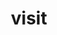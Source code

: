 ---
title: "visit"
layout: cache
categories: [package, develop]
meta: {"versions": ["3.3.2", "3.3.3"], "compilers": ["gcc@=11.1.0"], "oss": ["ubuntu20.04"], "platforms": ["linux"], "targets": ["x86_64_v3"], "stacks": ["data-vis-sdk", "e4s", "root"], "num_specs": 60, "num_specs_by_stack": {"root": 60, "data-vis-sdk": 49, "e4s": 11}}
spec_details: [{"hash": "ljdbvtrnas727dxoyzkfizsewgjmqqxb", "compiler": "gcc@=11.1.0", "versions": ["3.3.3"], "os": "ubuntu20.04", "platform": "linux", "target": "x86_64_v3", "variants": ["+adios2", "build_system=cmake", "build_type=Release", "+conduit", "generator=ninja", "~gui", "+hdf5", "~ipo", "+mfem", "+mpi", "+osmesa", "patches=bd43c00", "+plugins", "+python", "+silo", "~vtkm"], "stacks": ["root", "data-vis-sdk"], "size": "-", "tarball": "https://binaries.spack.io/develop/build_cache/linux-ubuntu20.04-x86_64_v3/gcc-11.1.0/visit-3.3.3/linux-ubuntu20.04-x86_64_v3-gcc-11.1.0-visit-3.3.3-ljdbvtrnas727dxoyzkfizsewgjmqqxb.spack"}, {"hash": "vb7r7zqsagsase6uxbf4kvzf3uoldtcn", "compiler": "gcc@=11.1.0", "versions": ["3.3.2"], "os": "ubuntu20.04", "platform": "linux", "target": "x86_64_v3", "variants": ["+adios2", "build_system=cmake", "build_type=RelWithDebInfo", "+conduit", "generator=ninja", "~gui", "+hdf5", "~ipo", "+mfem", "+mpi", "+osmesa", "patches=bd43c00", "+plugins", "+python", "+silo", "~vtkm"], "stacks": ["root", "data-vis-sdk"], "size": "-", "tarball": "https://binaries.spack.io/develop/build_cache/linux-ubuntu20.04-x86_64_v3/gcc-11.1.0/visit-3.3.2/linux-ubuntu20.04-x86_64_v3-gcc-11.1.0-visit-3.3.2-vb7r7zqsagsase6uxbf4kvzf3uoldtcn.spack"}, {"hash": "5vict27uaz3v3hn5nr7eefcph4vbff4t", "compiler": "gcc@=11.1.0", "versions": ["3.3.3"], "os": "ubuntu20.04", "platform": "linux", "target": "x86_64_v3", "variants": ["+adios2", "build_system=cmake", "build_type=RelWithDebInfo", "+conduit", "generator=ninja", "~gui", "+hdf5", "~ipo", "+mfem", "+mpi", "~osmesa", "patches=bd43c00", "+plugins", "+python", "+silo", "~vtkm"], "stacks": ["root", "e4s"], "size": "-", "tarball": "https://binaries.spack.io/develop/build_cache/linux-ubuntu20.04-x86_64_v3/gcc-11.1.0/visit-3.3.3/linux-ubuntu20.04-x86_64_v3-gcc-11.1.0-visit-3.3.3-5vict27uaz3v3hn5nr7eefcph4vbff4t.spack"}, {"hash": "6koefexowm7bleqccbq6aeuih57yydib", "compiler": "gcc@=11.1.0", "versions": ["3.3.2"], "os": "ubuntu20.04", "platform": "linux", "target": "x86_64_v3", "variants": ["+adios2", "build_system=cmake", "build_type=RelWithDebInfo", "+conduit", "generator=ninja", "+gui", "+hdf5", "~ipo", "+mfem", "+mpi", "~osmesa", "patches=bd43c00", "+plugins", "+python", "+silo", "~vtkm"], "stacks": ["root", "data-vis-sdk"], "size": "-", "tarball": "https://binaries.spack.io/develop/build_cache/linux-ubuntu20.04-x86_64_v3/gcc-11.1.0/visit-3.3.2/linux-ubuntu20.04-x86_64_v3-gcc-11.1.0-visit-3.3.2-6koefexowm7bleqccbq6aeuih57yydib.spack"}, {"hash": "zxg7ut5b4laufp4vun52mhe2koolvdlc", "compiler": "gcc@=11.1.0", "versions": ["3.3.3"], "os": "ubuntu20.04", "platform": "linux", "target": "x86_64_v3", "variants": ["+adios2", "build_system=cmake", "build_type=Release", "+conduit", "generator=ninja", "+gui", "+hdf5", "~ipo", "+mfem", "+mpi", "~osmesa", "patches=bd43c00", "+plugins", "+python", "+silo", "~vtkm"], "stacks": ["root", "data-vis-sdk"], "size": "-", "tarball": "https://binaries.spack.io/develop/build_cache/linux-ubuntu20.04-x86_64_v3/gcc-11.1.0/visit-3.3.3/linux-ubuntu20.04-x86_64_v3-gcc-11.1.0-visit-3.3.3-zxg7ut5b4laufp4vun52mhe2koolvdlc.spack"}, {"hash": "nvyqah7zqe5jpolt4qmuqxjiainiwpe2", "compiler": "gcc@=11.1.0", "versions": ["3.3.3"], "os": "ubuntu20.04", "platform": "linux", "target": "x86_64_v3", "variants": ["+adios2", "build_system=cmake", "build_type=Release", "+conduit", "generator=ninja", "~gui", "+hdf5", "~ipo", "+mfem", "+mpi", "+osmesa", "patches=bd43c00", "+plugins", "+python", "+silo", "~vtkm"], "stacks": ["root", "data-vis-sdk"], "size": "-", "tarball": "https://binaries.spack.io/develop/build_cache/linux-ubuntu20.04-x86_64_v3/gcc-11.1.0/visit-3.3.3/linux-ubuntu20.04-x86_64_v3-gcc-11.1.0-visit-3.3.3-nvyqah7zqe5jpolt4qmuqxjiainiwpe2.spack"}, {"hash": "qswqh5eggvdlanvpkeshfcbmta77kmef", "compiler": "gcc@=11.1.0", "versions": ["3.3.3"], "os": "ubuntu20.04", "platform": "linux", "target": "x86_64_v3", "variants": ["+adios2", "build_system=cmake", "build_type=Release", "+conduit", "generator=ninja", "~gui", "+hdf5", "~ipo", "+mfem", "+mpi", "~osmesa", "patches=bd43c00", "+plugins", "+python", "+silo", "~vtkm"], "stacks": ["root", "data-vis-sdk"], "size": "-", "tarball": "https://binaries.spack.io/develop/build_cache/linux-ubuntu20.04-x86_64_v3/gcc-11.1.0/visit-3.3.3/linux-ubuntu20.04-x86_64_v3-gcc-11.1.0-visit-3.3.3-qswqh5eggvdlanvpkeshfcbmta77kmef.spack"}, {"hash": "h3zqdximqzkvdhpu3fhpk5ovbobi5sqn", "compiler": "gcc@=11.1.0", "versions": ["3.3.2"], "os": "ubuntu20.04", "platform": "linux", "target": "x86_64_v3", "variants": ["+adios2", "build_system=cmake", "build_type=RelWithDebInfo", "+conduit", "generator=ninja", "~gui", "+hdf5", "~ipo", "+mfem", "+mpi", "~osmesa", "patches=bd43c00", "+plugins", "+python", "+silo", "~vtkm"], "stacks": ["root", "data-vis-sdk"], "size": "-", "tarball": "https://binaries.spack.io/develop/build_cache/linux-ubuntu20.04-x86_64_v3/gcc-11.1.0/visit-3.3.2/linux-ubuntu20.04-x86_64_v3-gcc-11.1.0-visit-3.3.2-h3zqdximqzkvdhpu3fhpk5ovbobi5sqn.spack"}, {"hash": "2zxhs23gkgguqe55smypcwz4w5w6asgj", "compiler": "gcc@=11.1.0", "versions": ["3.3.3"], "os": "ubuntu20.04", "platform": "linux", "target": "x86_64_v3", "variants": ["+adios2", "build_system=cmake", "build_type=Release", "+conduit", "generator=ninja", "+gui", "+hdf5", "~ipo", "+mfem", "+mpi", "~osmesa", "patches=bd43c00", "+plugins", "+python", "+silo", "~vtkm"], "stacks": ["root", "data-vis-sdk"], "size": "-", "tarball": "https://binaries.spack.io/develop/build_cache/linux-ubuntu20.04-x86_64_v3/gcc-11.1.0/visit-3.3.3/linux-ubuntu20.04-x86_64_v3-gcc-11.1.0-visit-3.3.3-2zxhs23gkgguqe55smypcwz4w5w6asgj.spack"}, {"hash": "rpv2gyz4yzzocidac2y2gufn5unevxal", "compiler": "gcc@=11.1.0", "versions": ["3.3.3"], "os": "ubuntu20.04", "platform": "linux", "target": "x86_64_v3", "variants": ["+adios2", "build_system=cmake", "build_type=Release", "+conduit", "generator=ninja", "~gui", "+hdf5", "~ipo", "+mfem", "+mpi", "~osmesa", "patches=bd43c00", "+plugins", "+python", "+silo", "~vtkm"], "stacks": ["root", "e4s"], "size": "-", "tarball": "https://binaries.spack.io/develop/build_cache/linux-ubuntu20.04-x86_64_v3/gcc-11.1.0/visit-3.3.3/linux-ubuntu20.04-x86_64_v3-gcc-11.1.0-visit-3.3.3-rpv2gyz4yzzocidac2y2gufn5unevxal.spack"}, {"hash": "imxvy6pshwbk4qybpons3hke5e2awsae", "compiler": "gcc@=11.1.0", "versions": ["3.3.2"], "os": "ubuntu20.04", "platform": "linux", "target": "x86_64_v3", "variants": ["+adios2", "build_system=cmake", "build_type=RelWithDebInfo", "+conduit", "generator=ninja", "~gui", "+hdf5", "~ipo", "+mfem", "+mpi", "~osmesa", "patches=bd43c00", "+plugins", "+python", "+silo", "~vtkm"], "stacks": ["root", "e4s"], "size": "-", "tarball": "https://binaries.spack.io/develop/build_cache/linux-ubuntu20.04-x86_64_v3/gcc-11.1.0/visit-3.3.2/linux-ubuntu20.04-x86_64_v3-gcc-11.1.0-visit-3.3.2-imxvy6pshwbk4qybpons3hke5e2awsae.spack"}, {"hash": "7yxa6uomvlmn7ymgxzm3ao3xzcefamdv", "compiler": "gcc@=11.1.0", "versions": ["3.3.2"], "os": "ubuntu20.04", "platform": "linux", "target": "x86_64_v3", "variants": ["+adios2", "build_system=cmake", "build_type=RelWithDebInfo", "+conduit", "generator=ninja", "~gui", "+hdf5", "~ipo", "+mfem", "+mpi", "+osmesa", "patches=bd43c00", "+plugins", "+python", "+silo", "~vtkm"], "stacks": ["root", "data-vis-sdk"], "size": "-", "tarball": "https://binaries.spack.io/develop/build_cache/linux-ubuntu20.04-x86_64_v3/gcc-11.1.0/visit-3.3.2/linux-ubuntu20.04-x86_64_v3-gcc-11.1.0-visit-3.3.2-7yxa6uomvlmn7ymgxzm3ao3xzcefamdv.spack"}, {"hash": "zqf5nv3exkdzzk7rkgjn6d6st4s7zlhz", "compiler": "gcc@=11.1.0", "versions": ["3.3.2"], "os": "ubuntu20.04", "platform": "linux", "target": "x86_64_v3", "variants": ["+adios2", "build_system=cmake", "build_type=RelWithDebInfo", "+conduit", "generator=ninja", "~gui", "+hdf5", "~ipo", "+mfem", "+mpi", "~osmesa", "patches=bd43c00", "+plugins", "+python", "+silo", "~vtkm"], "stacks": ["root", "e4s"], "size": "-", "tarball": "https://binaries.spack.io/develop/build_cache/linux-ubuntu20.04-x86_64_v3/gcc-11.1.0/visit-3.3.2/linux-ubuntu20.04-x86_64_v3-gcc-11.1.0-visit-3.3.2-zqf5nv3exkdzzk7rkgjn6d6st4s7zlhz.spack"}, {"hash": "hmpdj3bz53qctnbzyxctcah7ocn737jy", "compiler": "gcc@=11.1.0", "versions": ["3.3.3"], "os": "ubuntu20.04", "platform": "linux", "target": "x86_64_v3", "variants": ["+adios2", "build_system=cmake", "build_type=Release", "+conduit", "generator=ninja", "~gui", "+hdf5", "~ipo", "+mfem", "+mpi", "~osmesa", "patches=bd43c00", "+plugins", "+python", "+silo", "~vtkm"], "stacks": ["root", "e4s"], "size": "-", "tarball": "https://binaries.spack.io/develop/build_cache/linux-ubuntu20.04-x86_64_v3/gcc-11.1.0/visit-3.3.3/linux-ubuntu20.04-x86_64_v3-gcc-11.1.0-visit-3.3.3-hmpdj3bz53qctnbzyxctcah7ocn737jy.spack"}, {"hash": "uslcjguc6cklq4twz6edpun4ydp2ntsb", "compiler": "gcc@=11.1.0", "versions": ["3.3.2"], "os": "ubuntu20.04", "platform": "linux", "target": "x86_64_v3", "variants": ["+adios2", "build_system=cmake", "build_type=RelWithDebInfo", "+conduit", "generator=ninja", "~gui", "+hdf5", "~ipo", "+mfem", "+mpi", "+osmesa", "patches=bd43c00", "+plugins", "+python", "+silo", "~vtkm"], "stacks": ["root", "data-vis-sdk"], "size": "-", "tarball": "https://binaries.spack.io/develop/build_cache/linux-ubuntu20.04-x86_64_v3/gcc-11.1.0/visit-3.3.2/linux-ubuntu20.04-x86_64_v3-gcc-11.1.0-visit-3.3.2-uslcjguc6cklq4twz6edpun4ydp2ntsb.spack"}, {"hash": "y6cncc23jpqet2zmr3sthgfulgvmyaa7", "compiler": "gcc@=11.1.0", "versions": ["3.3.3"], "os": "ubuntu20.04", "platform": "linux", "target": "x86_64_v3", "variants": ["+adios2", "build_system=cmake", "build_type=RelWithDebInfo", "+conduit", "generator=ninja", "+gui", "+hdf5", "~ipo", "+mfem", "+mpi", "~osmesa", "patches=bd43c00", "+plugins", "+python", "+silo", "~vtkm"], "stacks": ["root", "data-vis-sdk"], "size": "-", "tarball": "https://binaries.spack.io/develop/build_cache/linux-ubuntu20.04-x86_64_v3/gcc-11.1.0/visit-3.3.3/linux-ubuntu20.04-x86_64_v3-gcc-11.1.0-visit-3.3.3-y6cncc23jpqet2zmr3sthgfulgvmyaa7.spack"}, {"hash": "qgye65vmtfog5mbrohfgskjv3rbq4hsf", "compiler": "gcc@=11.1.0", "versions": ["3.3.3"], "os": "ubuntu20.04", "platform": "linux", "target": "x86_64_v3", "variants": ["+adios2", "build_system=cmake", "build_type=RelWithDebInfo", "+conduit", "generator=ninja", "+gui", "+hdf5", "~ipo", "+mfem", "+mpi", "~osmesa", "patches=bd43c00", "+plugins", "+python", "+silo", "~vtkm"], "stacks": ["root", "data-vis-sdk"], "size": "-", "tarball": "https://binaries.spack.io/develop/build_cache/linux-ubuntu20.04-x86_64_v3/gcc-11.1.0/visit-3.3.3/linux-ubuntu20.04-x86_64_v3-gcc-11.1.0-visit-3.3.3-qgye65vmtfog5mbrohfgskjv3rbq4hsf.spack"}, {"hash": "avpuazb46km47jhxzsecyhiqer3kmo27", "compiler": "gcc@=11.1.0", "versions": ["3.3.3"], "os": "ubuntu20.04", "platform": "linux", "target": "x86_64_v3", "variants": ["+adios2", "build_system=cmake", "build_type=RelWithDebInfo", "+conduit", "generator=ninja", "~gui", "+hdf5", "~ipo", "+mfem", "+mpi", "+osmesa", "patches=bd43c00", "+plugins", "+python", "+silo", "~vtkm"], "stacks": ["root", "data-vis-sdk"], "size": "-", "tarball": "https://binaries.spack.io/develop/build_cache/linux-ubuntu20.04-x86_64_v3/gcc-11.1.0/visit-3.3.3/linux-ubuntu20.04-x86_64_v3-gcc-11.1.0-visit-3.3.3-avpuazb46km47jhxzsecyhiqer3kmo27.spack"}, {"hash": "cljvn7w33ajcr5xf7ajhonux2muttd3z", "compiler": "gcc@=11.1.0", "versions": ["3.3.3"], "os": "ubuntu20.04", "platform": "linux", "target": "x86_64_v3", "variants": ["+adios2", "build_system=cmake", "build_type=RelWithDebInfo", "+conduit", "generator=ninja", "+gui", "+hdf5", "~ipo", "+mfem", "+mpi", "~osmesa", "patches=bd43c00", "+plugins", "+python", "+silo", "~vtkm"], "stacks": ["root", "data-vis-sdk"], "size": "-", "tarball": "https://binaries.spack.io/develop/build_cache/linux-ubuntu20.04-x86_64_v3/gcc-11.1.0/visit-3.3.3/linux-ubuntu20.04-x86_64_v3-gcc-11.1.0-visit-3.3.3-cljvn7w33ajcr5xf7ajhonux2muttd3z.spack"}, {"hash": "enancddeauwj7nn5ssbvifdg76rcmjll", "compiler": "gcc@=11.1.0", "versions": ["3.3.3"], "os": "ubuntu20.04", "platform": "linux", "target": "x86_64_v3", "variants": ["+adios2", "build_system=cmake", "build_type=Release", "+conduit", "generator=ninja", "+gui", "+hdf5", "~ipo", "+mfem", "+mpi", "~osmesa", "patches=bd43c00", "+plugins", "+python", "+silo", "~vtkm"], "stacks": ["root", "data-vis-sdk"], "size": "-", "tarball": "https://binaries.spack.io/develop/build_cache/linux-ubuntu20.04-x86_64_v3/gcc-11.1.0/visit-3.3.3/linux-ubuntu20.04-x86_64_v3-gcc-11.1.0-visit-3.3.3-enancddeauwj7nn5ssbvifdg76rcmjll.spack"}, {"hash": "j3zrpdzejtwdoe3qtjf5uu5k2qnfxy7h", "compiler": "gcc@=11.1.0", "versions": ["3.3.3"], "os": "ubuntu20.04", "platform": "linux", "target": "x86_64_v3", "variants": ["+adios2", "build_system=cmake", "build_type=Release", "+conduit", "generator=ninja", "~gui", "+hdf5", "~ipo", "+mfem", "+mpi", "~osmesa", "patches=bd43c00", "+plugins", "+python", "+silo", "~vtkm"], "stacks": ["root", "data-vis-sdk"], "size": "-", "tarball": "https://binaries.spack.io/develop/build_cache/linux-ubuntu20.04-x86_64_v3/gcc-11.1.0/visit-3.3.3/linux-ubuntu20.04-x86_64_v3-gcc-11.1.0-visit-3.3.3-j3zrpdzejtwdoe3qtjf5uu5k2qnfxy7h.spack"}, {"hash": "ycjtyfhrtmwzo3htizey2if54hxrj7l7", "compiler": "gcc@=11.1.0", "versions": ["3.3.3"], "os": "ubuntu20.04", "platform": "linux", "target": "x86_64_v3", "variants": ["+adios2", "build_system=cmake", "build_type=Release", "+conduit", "generator=ninja", "~gui", "+hdf5", "~ipo", "+mfem", "+mpi", "+osmesa", "patches=bd43c00", "+plugins", "+python", "+silo", "~vtkm"], "stacks": ["root", "data-vis-sdk"], "size": "-", "tarball": "https://binaries.spack.io/develop/build_cache/linux-ubuntu20.04-x86_64_v3/gcc-11.1.0/visit-3.3.3/linux-ubuntu20.04-x86_64_v3-gcc-11.1.0-visit-3.3.3-ycjtyfhrtmwzo3htizey2if54hxrj7l7.spack"}, {"hash": "ytkrb5hso65nrlkrgfk3rzk32bigaph7", "compiler": "gcc@=11.1.0", "versions": ["3.3.3"], "os": "ubuntu20.04", "platform": "linux", "target": "x86_64_v3", "variants": ["+adios2", "build_system=cmake", "build_type=Release", "+conduit", "generator=ninja", "+gui", "+hdf5", "~ipo", "+mfem", "+mpi", "~osmesa", "patches=bd43c00", "+plugins", "+python", "+silo", "~vtkm"], "stacks": ["root", "data-vis-sdk"], "size": "-", "tarball": "https://binaries.spack.io/develop/build_cache/linux-ubuntu20.04-x86_64_v3/gcc-11.1.0/visit-3.3.3/linux-ubuntu20.04-x86_64_v3-gcc-11.1.0-visit-3.3.3-ytkrb5hso65nrlkrgfk3rzk32bigaph7.spack"}, {"hash": "kxy66cs4vvirfhpbgq2sp2cehcmbxk54", "compiler": "gcc@=11.1.0", "versions": ["3.3.3"], "os": "ubuntu20.04", "platform": "linux", "target": "x86_64_v3", "variants": ["+adios2", "build_system=cmake", "build_type=RelWithDebInfo", "+conduit", "generator=ninja", "~gui", "+hdf5", "~ipo", "+mfem", "+mpi", "~osmesa", "patches=bd43c00", "+plugins", "+python", "+silo", "~vtkm"], "stacks": ["root", "data-vis-sdk"], "size": "-", "tarball": "https://binaries.spack.io/develop/build_cache/linux-ubuntu20.04-x86_64_v3/gcc-11.1.0/visit-3.3.3/linux-ubuntu20.04-x86_64_v3-gcc-11.1.0-visit-3.3.3-kxy66cs4vvirfhpbgq2sp2cehcmbxk54.spack"}, {"hash": "vwbl4wxs6cqbycbqwxl2omcn6i42cm4q", "compiler": "gcc@=11.1.0", "versions": ["3.3.2"], "os": "ubuntu20.04", "platform": "linux", "target": "x86_64_v3", "variants": ["+adios2", "build_system=cmake", "build_type=RelWithDebInfo", "+conduit", "generator=ninja", "~gui", "+hdf5", "~ipo", "+mfem", "+mpi", "~osmesa", "patches=bd43c00", "+plugins", "+python", "+silo", "~vtkm"], "stacks": ["root", "e4s"], "size": "-", "tarball": "https://binaries.spack.io/develop/build_cache/linux-ubuntu20.04-x86_64_v3/gcc-11.1.0/visit-3.3.2/linux-ubuntu20.04-x86_64_v3-gcc-11.1.0-visit-3.3.2-vwbl4wxs6cqbycbqwxl2omcn6i42cm4q.spack"}, {"hash": "eppua6nreyqajju32j55pwufa6pfi67j", "compiler": "gcc@=11.1.0", "versions": ["3.3.3"], "os": "ubuntu20.04", "platform": "linux", "target": "x86_64_v3", "variants": ["+adios2", "build_system=cmake", "build_type=RelWithDebInfo", "+conduit", "generator=ninja", "~gui", "+hdf5", "~ipo", "+mfem", "+mpi", "+osmesa", "patches=bd43c00", "+plugins", "+python", "+silo", "~vtkm"], "stacks": ["root", "data-vis-sdk"], "size": "-", "tarball": "https://binaries.spack.io/develop/build_cache/linux-ubuntu20.04-x86_64_v3/gcc-11.1.0/visit-3.3.3/linux-ubuntu20.04-x86_64_v3-gcc-11.1.0-visit-3.3.3-eppua6nreyqajju32j55pwufa6pfi67j.spack"}, {"hash": "4zay4smy3o2svjgl5ojxdk7ceoyi5d34", "compiler": "gcc@=11.1.0", "versions": ["3.3.2"], "os": "ubuntu20.04", "platform": "linux", "target": "x86_64_v3", "variants": ["+adios2", "build_system=cmake", "build_type=RelWithDebInfo", "+conduit", "generator=ninja", "~gui", "+hdf5", "~ipo", "+mfem", "+mpi", "~osmesa", "patches=bd43c00", "+plugins", "+python", "+silo", "~vtkm"], "stacks": ["root", "data-vis-sdk"], "size": "-", "tarball": "https://binaries.spack.io/develop/build_cache/linux-ubuntu20.04-x86_64_v3/gcc-11.1.0/visit-3.3.2/linux-ubuntu20.04-x86_64_v3-gcc-11.1.0-visit-3.3.2-4zay4smy3o2svjgl5ojxdk7ceoyi5d34.spack"}, {"hash": "2xx6um7rjkbufffnpusyqgopx6h57p6i", "compiler": "gcc@=11.1.0", "versions": ["3.3.3"], "os": "ubuntu20.04", "platform": "linux", "target": "x86_64_v3", "variants": ["+adios2", "build_system=cmake", "build_type=RelWithDebInfo", "+conduit", "generator=ninja", "~gui", "+hdf5", "~ipo", "+mfem", "+mpi", "+osmesa", "patches=bd43c00", "+plugins", "+python", "+silo", "~vtkm"], "stacks": ["root", "data-vis-sdk"], "size": "-", "tarball": "https://binaries.spack.io/develop/build_cache/linux-ubuntu20.04-x86_64_v3/gcc-11.1.0/visit-3.3.3/linux-ubuntu20.04-x86_64_v3-gcc-11.1.0-visit-3.3.3-2xx6um7rjkbufffnpusyqgopx6h57p6i.spack"}, {"hash": "s4bfd5w2sziw6vow3ke63byp2jk7agnu", "compiler": "gcc@=11.1.0", "versions": ["3.3.3"], "os": "ubuntu20.04", "platform": "linux", "target": "x86_64_v3", "variants": ["+adios2", "build_system=cmake", "build_type=Release", "+conduit", "generator=ninja", "~gui", "+hdf5", "~ipo", "+mfem", "+mpi", "~osmesa", "patches=bd43c00", "+plugins", "+python", "+silo", "~vtkm"], "stacks": ["root", "data-vis-sdk"], "size": "-", "tarball": "https://binaries.spack.io/develop/build_cache/linux-ubuntu20.04-x86_64_v3/gcc-11.1.0/visit-3.3.3/linux-ubuntu20.04-x86_64_v3-gcc-11.1.0-visit-3.3.3-s4bfd5w2sziw6vow3ke63byp2jk7agnu.spack"}, {"hash": "ag7vywxad34jvfukoqmrbg5rlwhy72rf", "compiler": "gcc@=11.1.0", "versions": ["3.3.3"], "os": "ubuntu20.04", "platform": "linux", "target": "x86_64_v3", "variants": ["+adios2", "build_system=cmake", "build_type=Release", "+conduit", "generator=ninja", "+gui", "+hdf5", "~ipo", "+mfem", "+mpi", "~osmesa", "patches=bd43c00", "+plugins", "+python", "+silo", "~vtkm"], "stacks": ["root", "data-vis-sdk"], "size": "-", "tarball": "https://binaries.spack.io/develop/build_cache/linux-ubuntu20.04-x86_64_v3/gcc-11.1.0/visit-3.3.3/linux-ubuntu20.04-x86_64_v3-gcc-11.1.0-visit-3.3.3-ag7vywxad34jvfukoqmrbg5rlwhy72rf.spack"}, {"hash": "tyawt2lgp2ujocfdbs7b732rwueqbec6", "compiler": "gcc@=11.1.0", "versions": ["3.3.3"], "os": "ubuntu20.04", "platform": "linux", "target": "x86_64_v3", "variants": ["+adios2", "build_system=cmake", "build_type=Release", "+conduit", "generator=ninja", "~gui", "+hdf5", "~ipo", "+mfem", "+mpi", "+osmesa", "patches=bd43c00", "+plugins", "+python", "+silo", "~vtkm"], "stacks": ["root", "data-vis-sdk"], "size": "-", "tarball": "https://binaries.spack.io/develop/build_cache/linux-ubuntu20.04-x86_64_v3/gcc-11.1.0/visit-3.3.3/linux-ubuntu20.04-x86_64_v3-gcc-11.1.0-visit-3.3.3-tyawt2lgp2ujocfdbs7b732rwueqbec6.spack"}, {"hash": "roagx7alwfnalwh6byxet2syy3e4arkr", "compiler": "gcc@=11.1.0", "versions": ["3.3.3"], "os": "ubuntu20.04", "platform": "linux", "target": "x86_64_v3", "variants": ["+adios2", "build_system=cmake", "build_type=Release", "+conduit", "generator=ninja", "+gui", "+hdf5", "~ipo", "+mfem", "+mpi", "~osmesa", "patches=bd43c00", "+plugins", "+python", "+silo", "~vtkm"], "stacks": ["root", "data-vis-sdk"], "size": "-", "tarball": "https://binaries.spack.io/develop/build_cache/linux-ubuntu20.04-x86_64_v3/gcc-11.1.0/visit-3.3.3/linux-ubuntu20.04-x86_64_v3-gcc-11.1.0-visit-3.3.3-roagx7alwfnalwh6byxet2syy3e4arkr.spack"}, {"hash": "oxbhtx3ppccyepdfk4fbylukqw4mbv2a", "compiler": "gcc@=11.1.0", "versions": ["3.3.2"], "os": "ubuntu20.04", "platform": "linux", "target": "x86_64_v3", "variants": ["+adios2", "build_system=cmake", "build_type=RelWithDebInfo", "+conduit", "generator=ninja", "~gui", "+hdf5", "~ipo", "+mfem", "+mpi", "~osmesa", "patches=bd43c00", "+plugins", "+python", "+silo", "~vtkm"], "stacks": ["root", "e4s"], "size": "-", "tarball": "https://binaries.spack.io/develop/build_cache/linux-ubuntu20.04-x86_64_v3/gcc-11.1.0/visit-3.3.2/linux-ubuntu20.04-x86_64_v3-gcc-11.1.0-visit-3.3.2-oxbhtx3ppccyepdfk4fbylukqw4mbv2a.spack"}, {"hash": "4w75c7wp66avkubqj43tljslgqlloiuc", "compiler": "gcc@=11.1.0", "versions": ["3.3.2"], "os": "ubuntu20.04", "platform": "linux", "target": "x86_64_v3", "variants": ["+adios2", "build_system=cmake", "build_type=RelWithDebInfo", "+conduit", "generator=ninja", "~gui", "+hdf5", "~ipo", "+mfem", "+mpi", "~osmesa", "patches=bd43c00", "+plugins", "+python", "+silo", "~vtkm"], "stacks": ["root", "data-vis-sdk"], "size": "-", "tarball": "https://binaries.spack.io/develop/build_cache/linux-ubuntu20.04-x86_64_v3/gcc-11.1.0/visit-3.3.2/linux-ubuntu20.04-x86_64_v3-gcc-11.1.0-visit-3.3.2-4w75c7wp66avkubqj43tljslgqlloiuc.spack"}, {"hash": "dbre43gsrnpgjtp7yizxfevsv4em5ano", "compiler": "gcc@=11.1.0", "versions": ["3.3.3"], "os": "ubuntu20.04", "platform": "linux", "target": "x86_64_v3", "variants": ["+adios2", "build_system=cmake", "build_type=RelWithDebInfo", "+conduit", "generator=ninja", "~gui", "+hdf5", "~ipo", "+mfem", "+mpi", "~osmesa", "patches=bd43c00", "+plugins", "+python", "+silo", "~vtkm"], "stacks": ["root", "data-vis-sdk"], "size": "-", "tarball": "https://binaries.spack.io/develop/build_cache/linux-ubuntu20.04-x86_64_v3/gcc-11.1.0/visit-3.3.3/linux-ubuntu20.04-x86_64_v3-gcc-11.1.0-visit-3.3.3-dbre43gsrnpgjtp7yizxfevsv4em5ano.spack"}, {"hash": "g6wtz3ws5z4xsl63h5prin3y3upifwqa", "compiler": "gcc@=11.1.0", "versions": ["3.3.2"], "os": "ubuntu20.04", "platform": "linux", "target": "x86_64_v3", "variants": ["+adios2", "build_system=cmake", "build_type=RelWithDebInfo", "+conduit", "generator=ninja", "+gui", "+hdf5", "~ipo", "+mfem", "+mpi", "~osmesa", "patches=bd43c00", "+plugins", "+python", "+silo", "~vtkm"], "stacks": ["root", "data-vis-sdk"], "size": "-", "tarball": "https://binaries.spack.io/develop/build_cache/linux-ubuntu20.04-x86_64_v3/gcc-11.1.0/visit-3.3.2/linux-ubuntu20.04-x86_64_v3-gcc-11.1.0-visit-3.3.2-g6wtz3ws5z4xsl63h5prin3y3upifwqa.spack"}, {"hash": "ujmdwxme5o7ac344ezomdz4u2ytckfaq", "compiler": "gcc@=11.1.0", "versions": ["3.3.3"], "os": "ubuntu20.04", "platform": "linux", "target": "x86_64_v3", "variants": ["+adios2", "build_system=cmake", "build_type=RelWithDebInfo", "+conduit", "generator=ninja", "~gui", "+hdf5", "~ipo", "+mfem", "+mpi", "~osmesa", "patches=bd43c00", "+plugins", "+python", "+silo", "~vtkm"], "stacks": ["root", "e4s"], "size": "-", "tarball": "https://binaries.spack.io/develop/build_cache/linux-ubuntu20.04-x86_64_v3/gcc-11.1.0/visit-3.3.3/linux-ubuntu20.04-x86_64_v3-gcc-11.1.0-visit-3.3.3-ujmdwxme5o7ac344ezomdz4u2ytckfaq.spack"}, {"hash": "3ua7fffb22snz4776ciorrs5tgvq7ecy", "compiler": "gcc@=11.1.0", "versions": ["3.3.2"], "os": "ubuntu20.04", "platform": "linux", "target": "x86_64_v3", "variants": ["+adios2", "build_system=cmake", "build_type=RelWithDebInfo", "+conduit", "generator=ninja", "+gui", "+hdf5", "~ipo", "+mfem", "+mpi", "~osmesa", "patches=bd43c00", "+plugins", "+python", "+silo", "~vtkm"], "stacks": ["root", "data-vis-sdk"], "size": "-", "tarball": "https://binaries.spack.io/develop/build_cache/linux-ubuntu20.04-x86_64_v3/gcc-11.1.0/visit-3.3.2/linux-ubuntu20.04-x86_64_v3-gcc-11.1.0-visit-3.3.2-3ua7fffb22snz4776ciorrs5tgvq7ecy.spack"}, {"hash": "vjgzgwpnj2tw33josg7wz7yppdqvw3eg", "compiler": "gcc@=11.1.0", "versions": ["3.3.3"], "os": "ubuntu20.04", "platform": "linux", "target": "x86_64_v3", "variants": ["+adios2", "build_system=cmake", "build_type=RelWithDebInfo", "+conduit", "generator=ninja", "~gui", "+hdf5", "~ipo", "+mfem", "+mpi", "~osmesa", "patches=bd43c00", "+plugins", "+python", "+silo", "~vtkm"], "stacks": ["root", "e4s"], "size": "-", "tarball": "https://binaries.spack.io/develop/build_cache/linux-ubuntu20.04-x86_64_v3/gcc-11.1.0/visit-3.3.3/linux-ubuntu20.04-x86_64_v3-gcc-11.1.0-visit-3.3.3-vjgzgwpnj2tw33josg7wz7yppdqvw3eg.spack"}, {"hash": "fbjarh4cspoiudyran4tgjnleq7k2ij7", "compiler": "gcc@=11.1.0", "versions": ["3.3.3"], "os": "ubuntu20.04", "platform": "linux", "target": "x86_64_v3", "variants": ["+adios2", "build_system=cmake", "build_type=Release", "+conduit", "generator=ninja", "~gui", "+hdf5", "~ipo", "+mfem", "+mpi", "~osmesa", "patches=bd43c00", "+plugins", "+python", "+silo", "~vtkm"], "stacks": ["root", "data-vis-sdk"], "size": "-", "tarball": "https://binaries.spack.io/develop/build_cache/linux-ubuntu20.04-x86_64_v3/gcc-11.1.0/visit-3.3.3/linux-ubuntu20.04-x86_64_v3-gcc-11.1.0-visit-3.3.3-fbjarh4cspoiudyran4tgjnleq7k2ij7.spack"}, {"hash": "ilhhvpez4skf7gshprtjgfhg2nrup5u5", "compiler": "gcc@=11.1.0", "versions": ["3.3.3"], "os": "ubuntu20.04", "platform": "linux", "target": "x86_64_v3", "variants": ["+adios2", "build_system=cmake", "build_type=RelWithDebInfo", "+conduit", "generator=ninja", "~gui", "+hdf5", "~ipo", "+mfem", "+mpi", "~osmesa", "patches=bd43c00", "+plugins", "+python", "+silo", "~vtkm"], "stacks": ["root", "data-vis-sdk"], "size": "-", "tarball": "https://binaries.spack.io/develop/build_cache/linux-ubuntu20.04-x86_64_v3/gcc-11.1.0/visit-3.3.3/linux-ubuntu20.04-x86_64_v3-gcc-11.1.0-visit-3.3.3-ilhhvpez4skf7gshprtjgfhg2nrup5u5.spack"}, {"hash": "uuzvqcygevvgnrbkr5gu36wasywyjy2m", "compiler": "gcc@=11.1.0", "versions": ["3.3.2"], "os": "ubuntu20.04", "platform": "linux", "target": "x86_64_v3", "variants": ["+adios2", "build_system=cmake", "build_type=RelWithDebInfo", "+conduit", "generator=ninja", "~gui", "+hdf5", "~ipo", "+mfem", "+mpi", "+osmesa", "patches=bd43c00", "+plugins", "+python", "+silo", "~vtkm"], "stacks": ["root", "data-vis-sdk"], "size": "-", "tarball": "https://binaries.spack.io/develop/build_cache/linux-ubuntu20.04-x86_64_v3/gcc-11.1.0/visit-3.3.2/linux-ubuntu20.04-x86_64_v3-gcc-11.1.0-visit-3.3.2-uuzvqcygevvgnrbkr5gu36wasywyjy2m.spack"}, {"hash": "bhylwmc2yaogagtodsfvdjlfhjew6tyv", "compiler": "gcc@=11.1.0", "versions": ["3.3.3"], "os": "ubuntu20.04", "platform": "linux", "target": "x86_64_v3", "variants": ["+adios2", "build_system=cmake", "build_type=Release", "+conduit", "generator=ninja", "~gui", "+hdf5", "~ipo", "+mfem", "+mpi", "~osmesa", "patches=bd43c00", "+plugins", "+python", "+silo", "~vtkm"], "stacks": ["root", "data-vis-sdk"], "size": "-", "tarball": "https://binaries.spack.io/develop/build_cache/linux-ubuntu20.04-x86_64_v3/gcc-11.1.0/visit-3.3.3/linux-ubuntu20.04-x86_64_v3-gcc-11.1.0-visit-3.3.3-bhylwmc2yaogagtodsfvdjlfhjew6tyv.spack"}, {"hash": "roroee4uqh2ehlz52oumrtwcqdemlmsm", "compiler": "gcc@=11.1.0", "versions": ["3.3.3"], "os": "ubuntu20.04", "platform": "linux", "target": "x86_64_v3", "variants": ["+adios2", "build_system=cmake", "build_type=RelWithDebInfo", "+conduit", "generator=ninja", "~gui", "+hdf5", "~ipo", "+mfem", "+mpi", "~osmesa", "patches=bd43c00", "+plugins", "+python", "+silo", "~vtkm"], "stacks": ["root", "e4s"], "size": "-", "tarball": "https://binaries.spack.io/develop/build_cache/linux-ubuntu20.04-x86_64_v3/gcc-11.1.0/visit-3.3.3/linux-ubuntu20.04-x86_64_v3-gcc-11.1.0-visit-3.3.3-roroee4uqh2ehlz52oumrtwcqdemlmsm.spack"}, {"hash": "mlq4sarzu7xnoipurl6awkkqgh7dsqyc", "compiler": "gcc@=11.1.0", "versions": ["3.3.3"], "os": "ubuntu20.04", "platform": "linux", "target": "x86_64_v3", "variants": ["+adios2", "build_system=cmake", "build_type=RelWithDebInfo", "+conduit", "generator=ninja", "~gui", "+hdf5", "~ipo", "+mfem", "+mpi", "+osmesa", "patches=bd43c00", "+plugins", "+python", "+silo", "~vtkm"], "stacks": ["root", "data-vis-sdk"], "size": "-", "tarball": "https://binaries.spack.io/develop/build_cache/linux-ubuntu20.04-x86_64_v3/gcc-11.1.0/visit-3.3.3/linux-ubuntu20.04-x86_64_v3-gcc-11.1.0-visit-3.3.3-mlq4sarzu7xnoipurl6awkkqgh7dsqyc.spack"}, {"hash": "ay3ibedb2d23irx7iitwgaa6yuxwbqlz", "compiler": "gcc@=11.1.0", "versions": ["3.3.3"], "os": "ubuntu20.04", "platform": "linux", "target": "x86_64_v3", "variants": ["+adios2", "build_system=cmake", "build_type=Release", "+conduit", "generator=ninja", "~gui", "+hdf5", "~ipo", "+mfem", "+mpi", "~osmesa", "patches=bd43c00", "+plugins", "+python", "+silo", "~vtkm"], "stacks": ["root", "e4s"], "size": "-", "tarball": "https://binaries.spack.io/develop/build_cache/linux-ubuntu20.04-x86_64_v3/gcc-11.1.0/visit-3.3.3/linux-ubuntu20.04-x86_64_v3-gcc-11.1.0-visit-3.3.3-ay3ibedb2d23irx7iitwgaa6yuxwbqlz.spack"}, {"hash": "vvckvfzpcawrnsgbivkyktjs6s4vpngo", "compiler": "gcc@=11.1.0", "versions": ["3.3.3"], "os": "ubuntu20.04", "platform": "linux", "target": "x86_64_v3", "variants": ["+adios2", "build_system=cmake", "build_type=Release", "+conduit", "generator=ninja", "+gui", "+hdf5", "~ipo", "+mfem", "+mpi", "~osmesa", "patches=bd43c00", "+plugins", "+python", "+silo", "~vtkm"], "stacks": ["root", "data-vis-sdk"], "size": "-", "tarball": "https://binaries.spack.io/develop/build_cache/linux-ubuntu20.04-x86_64_v3/gcc-11.1.0/visit-3.3.3/linux-ubuntu20.04-x86_64_v3-gcc-11.1.0-visit-3.3.3-vvckvfzpcawrnsgbivkyktjs6s4vpngo.spack"}, {"hash": "uevuwew55rsuor66furbaic6xytkrtlt", "compiler": "gcc@=11.1.0", "versions": ["3.3.3"], "os": "ubuntu20.04", "platform": "linux", "target": "x86_64_v3", "variants": ["+adios2", "build_system=cmake", "build_type=RelWithDebInfo", "+conduit", "generator=ninja", "~gui", "+hdf5", "~ipo", "+mfem", "+mpi", "~osmesa", "patches=bd43c00", "+plugins", "+python", "+silo", "~vtkm"], "stacks": ["root", "data-vis-sdk"], "size": "-", "tarball": "https://binaries.spack.io/develop/build_cache/linux-ubuntu20.04-x86_64_v3/gcc-11.1.0/visit-3.3.3/linux-ubuntu20.04-x86_64_v3-gcc-11.1.0-visit-3.3.3-uevuwew55rsuor66furbaic6xytkrtlt.spack"}, {"hash": "tke5forrgj4ny7h6kuwvqdlzhpiww2sa", "compiler": "gcc@=11.1.0", "versions": ["3.3.2"], "os": "ubuntu20.04", "platform": "linux", "target": "x86_64_v3", "variants": ["+adios2", "build_system=cmake", "build_type=RelWithDebInfo", "+conduit", "generator=ninja", "+gui", "+hdf5", "~ipo", "+mfem", "+mpi", "~osmesa", "patches=bd43c00", "+plugins", "+python", "+silo", "~vtkm"], "stacks": ["root", "data-vis-sdk"], "size": "-", "tarball": "https://binaries.spack.io/develop/build_cache/linux-ubuntu20.04-x86_64_v3/gcc-11.1.0/visit-3.3.2/linux-ubuntu20.04-x86_64_v3-gcc-11.1.0-visit-3.3.2-tke5forrgj4ny7h6kuwvqdlzhpiww2sa.spack"}, {"hash": "qt5n3x22ygqcrfz2zem4xpxjhxj3qhim", "compiler": "gcc@=11.1.0", "versions": ["3.3.2"], "os": "ubuntu20.04", "platform": "linux", "target": "x86_64_v3", "variants": ["+adios2", "build_system=cmake", "build_type=RelWithDebInfo", "+conduit", "generator=ninja", "+gui", "+hdf5", "~ipo", "+mfem", "+mpi", "~osmesa", "patches=bd43c00", "+plugins", "+python", "+silo", "~vtkm"], "stacks": ["root", "data-vis-sdk"], "size": "-", "tarball": "https://binaries.spack.io/develop/build_cache/linux-ubuntu20.04-x86_64_v3/gcc-11.1.0/visit-3.3.2/linux-ubuntu20.04-x86_64_v3-gcc-11.1.0-visit-3.3.2-qt5n3x22ygqcrfz2zem4xpxjhxj3qhim.spack"}, {"hash": "5t3y6p2gs2xj5rwsk7kfmdrstdjdfvwl", "compiler": "gcc@=11.1.0", "versions": ["3.3.3"], "os": "ubuntu20.04", "platform": "linux", "target": "x86_64_v3", "variants": ["+adios2", "build_system=cmake", "build_type=RelWithDebInfo", "+conduit", "generator=ninja", "+gui", "+hdf5", "~ipo", "+mfem", "+mpi", "~osmesa", "patches=bd43c00", "+plugins", "+python", "+silo", "~vtkm"], "stacks": ["root", "data-vis-sdk"], "size": "-", "tarball": "https://binaries.spack.io/develop/build_cache/linux-ubuntu20.04-x86_64_v3/gcc-11.1.0/visit-3.3.3/linux-ubuntu20.04-x86_64_v3-gcc-11.1.0-visit-3.3.3-5t3y6p2gs2xj5rwsk7kfmdrstdjdfvwl.spack"}, {"hash": "auozef7pvviwzzocuckc7nq4mbiugalu", "compiler": "gcc@=11.1.0", "versions": ["3.3.2"], "os": "ubuntu20.04", "platform": "linux", "target": "x86_64_v3", "variants": ["+adios2", "build_system=cmake", "build_type=RelWithDebInfo", "+conduit", "generator=ninja", "+gui", "+hdf5", "~ipo", "+mfem", "+mpi", "~osmesa", "patches=bd43c00", "+plugins", "+python", "+silo", "~vtkm"], "stacks": ["root", "data-vis-sdk"], "size": "-", "tarball": "https://binaries.spack.io/develop/build_cache/linux-ubuntu20.04-x86_64_v3/gcc-11.1.0/visit-3.3.2/linux-ubuntu20.04-x86_64_v3-gcc-11.1.0-visit-3.3.2-auozef7pvviwzzocuckc7nq4mbiugalu.spack"}, {"hash": "fnefyik3ybnt2l6i3qiahuv4o5el4h6w", "compiler": "gcc@=11.1.0", "versions": ["3.3.2"], "os": "ubuntu20.04", "platform": "linux", "target": "x86_64_v3", "variants": ["+adios2", "build_system=cmake", "build_type=RelWithDebInfo", "+conduit", "generator=ninja", "~gui", "+hdf5", "~ipo", "+mfem", "+mpi", "~osmesa", "patches=bd43c00", "+plugins", "+python", "+silo", "~vtkm"], "stacks": ["root", "data-vis-sdk"], "size": "-", "tarball": "https://binaries.spack.io/develop/build_cache/linux-ubuntu20.04-x86_64_v3/gcc-11.1.0/visit-3.3.2/linux-ubuntu20.04-x86_64_v3-gcc-11.1.0-visit-3.3.2-fnefyik3ybnt2l6i3qiahuv4o5el4h6w.spack"}, {"hash": "ndlgq44mkmmdsz6tidwfowdpuu2go6m3", "compiler": "gcc@=11.1.0", "versions": ["3.3.3"], "os": "ubuntu20.04", "platform": "linux", "target": "x86_64_v3", "variants": ["+adios2", "build_system=cmake", "build_type=Release", "+conduit", "generator=ninja", "~gui", "+hdf5", "~ipo", "+mfem", "+mpi", "+osmesa", "patches=bd43c00", "+plugins", "+python", "+silo", "~vtkm"], "stacks": ["root", "data-vis-sdk"], "size": "-", "tarball": "https://binaries.spack.io/develop/build_cache/linux-ubuntu20.04-x86_64_v3/gcc-11.1.0/visit-3.3.3/linux-ubuntu20.04-x86_64_v3-gcc-11.1.0-visit-3.3.3-ndlgq44mkmmdsz6tidwfowdpuu2go6m3.spack"}, {"hash": "sc7s52h2chwlp6hmpbrn4nzyvdsqcptx", "compiler": "gcc@=11.1.0", "versions": ["3.3.3"], "os": "ubuntu20.04", "platform": "linux", "target": "x86_64_v3", "variants": ["+adios2", "build_system=cmake", "build_type=Release", "+conduit", "generator=ninja", "~gui", "+hdf5", "~ipo", "+mfem", "+mpi", "~osmesa", "patches=bd43c00", "+plugins", "+python", "+silo", "~vtkm"], "stacks": ["root", "data-vis-sdk"], "size": "-", "tarball": "https://binaries.spack.io/develop/build_cache/linux-ubuntu20.04-x86_64_v3/gcc-11.1.0/visit-3.3.3/linux-ubuntu20.04-x86_64_v3-gcc-11.1.0-visit-3.3.3-sc7s52h2chwlp6hmpbrn4nzyvdsqcptx.spack"}, {"hash": "kx7rrb3dsqqlwrfncdbwjbrzj2ey2tfl", "compiler": "gcc@=11.1.0", "versions": ["3.3.2"], "os": "ubuntu20.04", "platform": "linux", "target": "x86_64_v3", "variants": ["+adios2", "build_system=cmake", "build_type=RelWithDebInfo", "+conduit", "generator=ninja", "~gui", "+hdf5", "~ipo", "+mfem", "+mpi", "~osmesa", "patches=bd43c00", "+plugins", "+python", "+silo", "~vtkm"], "stacks": ["root", "data-vis-sdk"], "size": "-", "tarball": "https://binaries.spack.io/develop/build_cache/linux-ubuntu20.04-x86_64_v3/gcc-11.1.0/visit-3.3.2/linux-ubuntu20.04-x86_64_v3-gcc-11.1.0-visit-3.3.2-kx7rrb3dsqqlwrfncdbwjbrzj2ey2tfl.spack"}, {"hash": "xtyxfqiu6jcvyk5ujmdjwvkif53ylayf", "compiler": "gcc@=11.1.0", "versions": ["3.3.3"], "os": "ubuntu20.04", "platform": "linux", "target": "x86_64_v3", "variants": ["+adios2", "build_system=cmake", "build_type=Release", "+conduit", "generator=ninja", "+gui", "+hdf5", "~ipo", "+mfem", "+mpi", "~osmesa", "patches=bd43c00", "+plugins", "+python", "+silo", "~vtkm"], "stacks": ["root", "data-vis-sdk"], "size": "-", "tarball": "https://binaries.spack.io/develop/build_cache/linux-ubuntu20.04-x86_64_v3/gcc-11.1.0/visit-3.3.3/linux-ubuntu20.04-x86_64_v3-gcc-11.1.0-visit-3.3.3-xtyxfqiu6jcvyk5ujmdjwvkif53ylayf.spack"}, {"hash": "l3bdictiwpoket6iy7gjqpml6jkh42xv", "compiler": "gcc@=11.1.0", "versions": ["3.3.3"], "os": "ubuntu20.04", "platform": "linux", "target": "x86_64_v3", "variants": ["+adios2", "build_system=cmake", "build_type=Release", "+conduit", "generator=ninja", "~gui", "+hdf5", "~ipo", "+mfem", "+mpi", "+osmesa", "patches=bd43c00", "+plugins", "+python", "+silo", "~vtkm"], "stacks": ["root", "data-vis-sdk"], "size": "-", "tarball": "https://binaries.spack.io/develop/build_cache/linux-ubuntu20.04-x86_64_v3/gcc-11.1.0/visit-3.3.3/linux-ubuntu20.04-x86_64_v3-gcc-11.1.0-visit-3.3.3-l3bdictiwpoket6iy7gjqpml6jkh42xv.spack"}, {"hash": "rc5vbrsqhb7urnsusmqbqimrvvdpckka", "compiler": "gcc@=11.1.0", "versions": ["3.3.2"], "os": "ubuntu20.04", "platform": "linux", "target": "x86_64_v3", "variants": ["+adios2", "build_system=cmake", "build_type=RelWithDebInfo", "+conduit", "generator=ninja", "~gui", "+hdf5", "~ipo", "+mfem", "+mpi", "+osmesa", "patches=bd43c00", "+plugins", "+python", "+silo", "~vtkm"], "stacks": ["root", "data-vis-sdk"], "size": "-", "tarball": "https://binaries.spack.io/develop/build_cache/linux-ubuntu20.04-x86_64_v3/gcc-11.1.0/visit-3.3.2/linux-ubuntu20.04-x86_64_v3-gcc-11.1.0-visit-3.3.2-rc5vbrsqhb7urnsusmqbqimrvvdpckka.spack"}, {"hash": "tb4lvk5wvjn3op7z32d5n3oih5sisrdf", "compiler": "gcc@=11.1.0", "versions": ["3.3.3"], "os": "ubuntu20.04", "platform": "linux", "target": "x86_64_v3", "variants": ["+adios2", "build_system=cmake", "build_type=RelWithDebInfo", "+conduit", "generator=ninja", "+gui", "+hdf5", "~ipo", "+mfem", "+mpi", "~osmesa", "patches=bd43c00", "+plugins", "+python", "+silo", "~vtkm"], "stacks": ["root", "data-vis-sdk"], "size": "-", "tarball": "https://binaries.spack.io/develop/build_cache/linux-ubuntu20.04-x86_64_v3/gcc-11.1.0/visit-3.3.3/linux-ubuntu20.04-x86_64_v3-gcc-11.1.0-visit-3.3.3-tb4lvk5wvjn3op7z32d5n3oih5sisrdf.spack"}]
---
